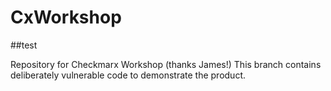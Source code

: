 # CxWorkshop

##test

Repository for Checkmarx Workshop (thanks James!)
This branch contains deliberately vulnerable code to demonstrate the product.

